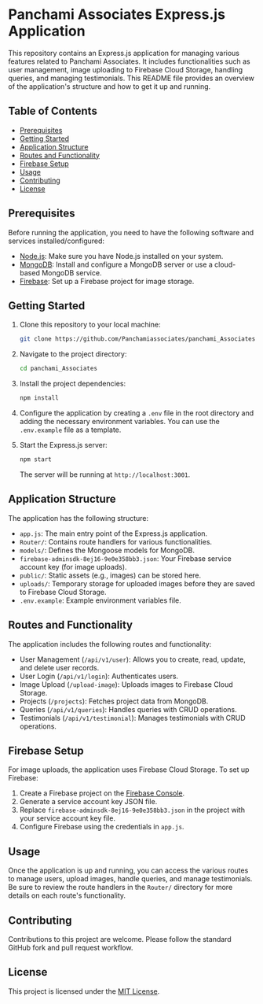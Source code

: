 # Panchami Associates Express.js Application

This repository contains an Express.js application for managing various features related to Panchami Associates. It includes functionalities such as user management, image uploading to Firebase Cloud Storage, handling queries, and managing testimonials. This README file provides an overview of the application's structure and how to get it up and running.

## Table of Contents

- [Prerequisites](#prerequisites)
- [Getting Started](#getting-started)
- [Application Structure](#application-structure)
- [Routes and Functionality](#routes-and-functionality)
- [Firebase Setup](#firebase-setup)
- [Usage](#usage)
- [Contributing](#contributing)
- [License](#license)

## Prerequisites

Before running the application, you need to have the following software and services installed/configured:

- [Node.js](https://nodejs.org/): Make sure you have Node.js installed on your system.
- [MongoDB](https://www.mongodb.com/): Install and configure a MongoDB server or use a cloud-based MongoDB service.
- [Firebase](https://firebase.google.com/): Set up a Firebase project for image storage.

## Getting Started

1. Clone this repository to your local machine:

   ```bash
   git clone https://github.com/Panchamiassociates/panchami_Associates.git
   ```

2. Navigate to the project directory:

   ```bash
   cd panchami_Associates
   ```

3. Install the project dependencies:

   ```bash
   npm install
   ```

4. Configure the application by creating a `.env` file in the root directory and adding the necessary environment variables. You can use the `.env.example` file as a template.

5. Start the Express.js server:

   ```bash
   npm start
   ```

   The server will be running at `http://localhost:3001`.

## Application Structure

The application has the following structure:

- `app.js`: The main entry point of the Express.js application.
- `Router/`: Contains route handlers for various functionalities.
- `models/`: Defines the Mongoose models for MongoDB.
- `firebase-adminsdk-8ej16-9e0e358bb3.json`: Your Firebase service account key (for image uploads).
- `public/`: Static assets (e.g., images) can be stored here.
- `uploads/`: Temporary storage for uploaded images before they are saved to Firebase Cloud Storage.
- `.env.example`: Example environment variables file.

## Routes and Functionality

The application includes the following routes and functionality:

- User Management (`/api/v1/user`): Allows you to create, read, update, and delete user records.
- User Login (`/api/v1/login`): Authenticates users.
- Image Upload (`/upload-image`): Uploads images to Firebase Cloud Storage.
- Projects (`/projects`): Fetches project data from MongoDB.
- Queries (`/api/v1/queries`): Handles queries with CRUD operations.
- Testimonials (`/api/v1/testimonial`): Manages testimonials with CRUD operations.

## Firebase Setup

For image uploads, the application uses Firebase Cloud Storage. To set up Firebase:

1. Create a Firebase project on the [Firebase Console](https://console.firebase.google.com/).
2. Generate a service account key JSON file.
3. Replace `firebase-adminsdk-8ej16-9e0e358bb3.json` in the project with your service account key file.
4. Configure Firebase using the credentials in `app.js`.

## Usage

Once the application is up and running, you can access the various routes to manage users, upload images, handle queries, and manage testimonials. Be sure to review the route handlers in the `Router/` directory for more details on each route's functionality.

## Contributing

Contributions to this project are welcome. Please follow the standard GitHub fork and pull request workflow.

## License

This project is licensed under the [MIT License](LICENSE).